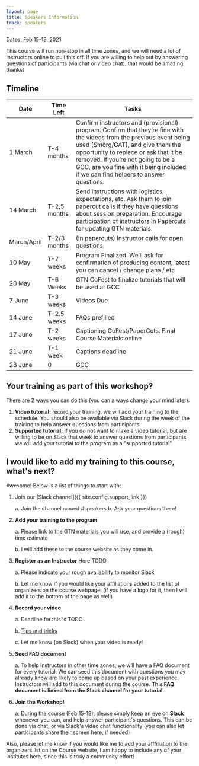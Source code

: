 ```yaml
---
layout: page
title: Speakers Information
track: speakers
---
```


Dates: Feb 15-19, 2021

This course will run non-stop in all time zones, and we will need a lot
of instructors online to pull this off. If you are willing to help out
by answering questions of participants (via chat or video chat), that
would be amazing! thanks!

## Timeline

Date        | Time Left    | Tasks
----        | ---------    | -----
1 March     | T-4 months   | Confirm instructors and (provisional) program. Confirm that they’re fine with the videos from the previous event being used (Smörg/GAT), and give them the opportunity to replace or ask that it be removed. If you’re not going to be a GCC, are you fine with it being included if we can find helpers to answer questions.
14 March    | T-2,5 months | Send instructions with logistics, expectations, etc. Ask them to join papercut calls if they have questions about session preparation. Encourage participation of instructors in Papercuts for updating GTN materials
March/April | T-2/3 months | (In papercuts) Instructor calls for open questions.
10 May      | T-7 weeks    | Program Finalized. We’ll ask for confirmation of producing content, latest you can cancel / change plans / etc
20 May      | T-6 Weeks    | GTN CoFest to finalize tutorials that will be used at GCC
7 June      | T-3 weeks    | Videos Due
14 June     | T-2.5 weeks  | FAQs prefilled
17 June     | T-2 weeks    | Captioning CoFest/PaperCuts. Final Course Materials online
21 June     | T-1 week     | Captions deadline
28 June     | 0            | GCC


## Your training as part of this workshop?

There are 2 ways you can do this (you can always change your mind
later):

1. **Video tutorial:** record your training, we will add your training to the
   schedule. You should also be available via Slack during the week of the
   training to help answer questions from participants.
2. **Supported tutorial:** if you do not want to make a video tutorial, but are
   willing to be on Slack that week to answer questions from participants, we
   will add your tutorial to the program as a "supported tutorial"

## I would like to add my training to this course, what's next?

Awesome! Below is a list of things to start with:

1.  Join our [Slack channel]({{ site.config.support_link }})

    a.  Join the channel named #speakers
    b.  Ask your questions there!

2.  **Add your training to the program**

    a.  Please link to the GTN materials you will use, and provide a
        (rough) time estimate

    b.  I will add these to the course website as they come in.

1.  **Register as an Instructor** Here TODO

    a.  Please indicate your rough availability to monitor Slack

    b.  Let me know if you would like your affiliations added to the
        list of organizers on the course webpage! (if you have a logo
        for it, then I will add it to the bottom of the page as well)

1.  **Record your video**

    a.  Deadline for this is TODO

    b.  [Tips and tricks](recording.html)

    c.  Let me know (on Slack) when your video is ready!

1.  **Seed FAQ document**

    a.  To help instructors in other time zones, we will have a FAQ
        document for every tutorial. We can seed this document with
        questions you may already know are likely to come up based on
        your past experience. Instructors will add to this document
        during the course. **This FAQ document is linked from the
        Slack channel for your tutorial.**

1.  **Join the Workshop!**

    a.  During the course (Feb 15-19), please simply keep an eye on
        **Slack** whenever you can, and help answer participant's
        questions. This can be done via chat, or via Slack's video
        chat functionality (you can also let participants share their
        screen here, if needed)

Also, please let me know if you would like me to add your afffiliation
to the organizers list on the Course website, I am happy to include any
of your institutes here, since this is truly a community effort!
